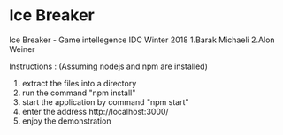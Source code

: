 # Ice Breaker

Ice Breaker  - Game intellegence IDC Winter 2018
1.Barak Michaeli
2.Alon Weiner

Instructions :
(Assuming nodejs and npm are installed)
1. extract the files into a directory
2. run the command "npm install"
3. start the application by command "npm start"
4. enter the address http://localhost:3000/
5. enjoy the demonstration